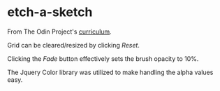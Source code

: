 # etch-a-sketch

From The Odin Project's [curriculum](https://www.theodinproject.com/courses/web-development-101/lessons/javascript-and-jquery).

Grid can be cleared/resized by clicking *Reset*.

Clicking the *Fade* button effectively sets the brush opacity to 10%.

The Jquery Color library was utilized to make handling the alpha values easy.
